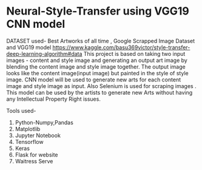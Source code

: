 # Neural-Style-Transfer using VGG19 CNN model
DATASET used- Best Artworks of all time , Google Scrapped Image Dataset and VGG19 model https://www.kaggle.com/basu369victor/style-transfer-deep-learning-algorithm#data 
This project is based on taking two input images - content and style image and generating an output art image by blending the content image and style image together.
The output image looks like the content image(input image) but painted in the style of style image.
CNN model will be used to generate new arts for each content image
and style image as input. 
Also Selenium is used for scraping images .
This model can be used by the artists to generate new Arts without having any Intellectual Property Right issues.

Tools used-
1. Python-Numpy,Pandas
2. Matplotlib
3. Jupyter Notebook
4. Tensorflow
5. Keras
6. Flask for website
7. Waitress Serve
